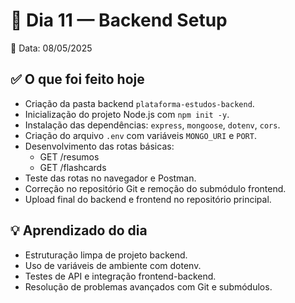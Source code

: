 # 📒 Dia 11 — Backend Setup

📅 Data: 08/05/2025

## ✅ O que foi feito hoje

- Criação da pasta backend `plataforma-estudos-backend`.
- Inicialização do projeto Node.js com `npm init -y`.
- Instalação das dependências: `express`, `mongoose`, `dotenv`, `cors`.
- Criação do arquivo `.env` com variáveis `MONGO_URI` e `PORT`.
- Desenvolvimento das rotas básicas:
  - GET /resumos
  - GET /flashcards
- Teste das rotas no navegador e Postman.
- Correção no repositório Git e remoção do submódulo frontend.
- Upload final do backend e frontend no repositório principal.

## 💡 Aprendizado do dia

- Estruturação limpa de projeto backend.
- Uso de variáveis de ambiente com dotenv.
- Testes de API e integração frontend-backend.
- Resolução de problemas avançados com Git e submódulos.
